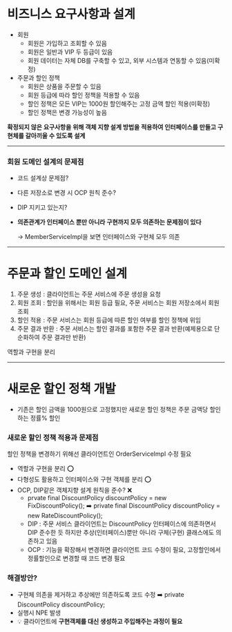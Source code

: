 # 비즈니스 요구사항과 설계
- 회원
	- 회원은 가입하고 조회할 수 있음
	- 회원은 일반과 VIP 두 등급이 있음
	- 회원 데이터는 자체 DB를 구축할 수 있고, 외부 시스템과 연동할 수 있음(미확정)
- 주문과 할인 정책
	- 회원은 상품을 주문할 수 있음
	- 회원 등급에 따라 할인 정책을 적용할 수 있음
	- 할인 정책은 모든 VIP는 1000원 할인해주는 고정 금액 할인 적용(미확정)
	- 할인 정책은 변경 가능성이 높음

**확정되지 않은 요구사항을 위해 객체 지향 설계 방법을 적용하여 인터페이스를 만들고 구현체를 갈아끼울 수 있도록 설계**

---

### 회원 도메인 설계의 문제점
- 코드 설계상 문제점? 
- 다른 저장소로 변경 시 OCP 원칙 준수?
- DIP 지키고 있는지?
- **의존관계가 인터페이스 뿐만 아니라 구현까지 모두 의존하는 문제점이 있다**

  -> MemberServiceImpl을 보면 인터페이스와 구현체 모두 의존

---
# 주문과 할인 도메인 설계
1. 주문 생성 : 클라이언트는 주문 서비스에 주문 생성을 요청
2. 회원 조회 : 할인을 위해서는 회원 등급 필요, 주문 서비스는 회원 저장소에서 회원 조회
3. 할인 적용 : 주문 서비스는 회원 등급에 따른 할인 여부를 할인 정책에 위임
4. 주문 결과 반환 : 주문 서비스는 할인 결과를 포함한 주문 결과 반환(예제용으로 단순화하여 주문 결과만 반환)

역할과 구현을 분리

---
# 새로운 할인 정책 개발
- 기존은 할인 금액을 1000원으로 고정했지만 새로운 할인 정책은 주문 금액당 할인하는 정률% 할인

### 새로운 할인 정책 적용과 문제점
할인 정책을 변경하기 위해선 클라이언트인 OrderServiceImpl 수정 필요
- 역할과 구현을 분리 ⭕️
- 다형성도 활용하고 인터페이스와 구현 객체를 분리 ⭕️
- OCP, DIP같은 객체지향 설계 원칙을 준수? ❌
  - prvate final DiscountPolicy discountPolicy = new FixDiscountPolicy(); ➡️ private final DiscountPolicy discountPolicy = new RateDiscountPolicy();	
  - DIP : 주문 서비스 클라이언트는 DiscountPolicy 인터페이스에 의존하면서 DIP 준수한 듯 하지만 추상(인터페이스)뿐만 아니라 구체(구현) 클래스에도 의존하고 있음
  - OCP : 기능을 확장해서 변경하면 클라이언트 코드 수정이 필요, 고정할인에서 정률할인으로 변경할 때 코드 변경 필요

### 해결방안?
- 구현체 의존을 제거하고 추상에만 의존하도록 코드 수정 ➡️ private DiscountPolicy discountPolicy;
- 실행시 NPE 발생
- 💡 클라이언트에 **구현객체를 대신 생성하고 주입해주는 과정이 필요**